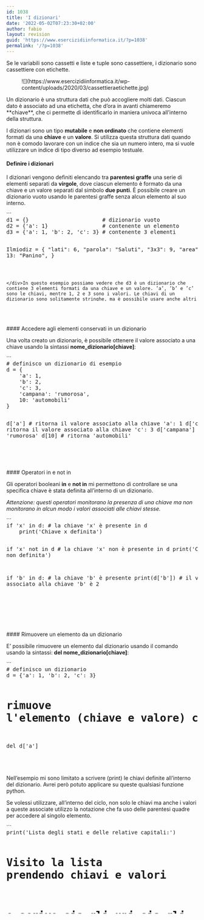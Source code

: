 ```yaml
---
id: 1038
title: 'I dizionari'
date: '2022-05-02T07:23:30+02:00'
author: fabio
layout: revision
guid: 'https://www.esercizidiinformatica.it/?p=1038'
permalink: '/?p=1038'
---
```


Se le variabili sono cassetti e liste e tuple sono cassettiere, i dizionario sono cassettiere con etichette.

<figure class="wp-block-image size-large">![](https://www.esercizidiinformatica.it/wp-content/uploads/2020/03/cassettieraetichette.jpg)</figure>Un dizionario è una struttura dati che può accogliere molti dati. Ciascun dato è associato ad una etichetta, che d’ora in avanti chiameremo **chiave**, che ci permette di identificarlo in maniera univoca all’interno della struttura.

I dizionari sono un tipo **mutabile** e **non ordinato** che contiene elementi formati da una **chiave** e un **valore**. Si utilizza questa struttura dati quando non è comodo lavorare con un indice che sia un numero intero, ma si vuole utilizzare un indice di tipo diverso ad esempio testuale.

#### Definire i dizionari 

I dizionari vengono definiti elencando tra **parentesi graffe** una serie di elementi separati da **virgole**, dove ciascun elemento è formato da una chiave e un valore separati dal simbolo **due punti**. È possibile creare un dizionario vuoto usando le parentesi graffe senza alcun elemento al suo interno.

<div class="wp-block-simple-code-block-ace" style="height: 250px; position:relative; margin-bottom: 50px;">```
<pre class="wp-block-simple-code-block-ace" data-copy="false" data-fontsize="14" data-lines="Infinity" data-mode="python" data-showlines="true" data-theme="monokai" style="position:absolute;top:0;right:0;bottom:0;left:0">d1 = {}                       # dizionario vuoto
d2 = {'a': 1}                 # contenente un elemento 
d3 = {'a': 1, 'b': 2, 'c': 3} # contenente 3 elementi

Ilmiodiz = {
  "lati": 6,
  "parola": "Saluti",
  "3x3": 9,
  "area": 4.3,
  13: "Panino",
}
```

</div>In questo esempio possiamo vedere che d3 è un dizionario che contiene 3 elementi formati da una chiave e un valore. ’a’, ’b’ e ’c’ sono le chiavi, mentre 1, 2 e 3 sono i valori. Le chiavi di un dizionario sono solitamente stringhe, ma è possibile usare anche altri tipi. I valori possono essere di qualsiasi tipo.

<div class="wp-block-simple-code-block-ace" style="height: 250px; position:relative; margin-bottom: 50px;">```
<pre class="wp-block-simple-code-block-ace" data-copy="false" data-fontsize="14" data-lines="Infinity" data-mode="python" data-showlines="true" data-theme="monokai" style="position:absolute;top:0;right:0;bottom:0;left:0"># tipo int per la chiave, tipo list per il valore
d = {20: ['Jack', 'Jane'], 28: ['John', 'Mary']} 

# non posso utilizzare il tipo list come chiave
d = {[0, 10]: 'primo intervallo'} # ERRORE!!!!

# il tipo tupla è ammissibile per la chiave
d = {(0, 10): 'primo intervallo'}
```

</div>#### Accedere agli elementi conservati in un dizionario 

Una volta creato un dizionario, è possibile ottenere il valore associato a una chiave usando la sintassi **nome\_dizionario\[chiave\]**:

<div class="wp-block-simple-code-block-ace" style="height: 250px; position:relative; margin-bottom: 50px;">```
<pre class="wp-block-simple-code-block-ace" data-copy="false" data-fontsize="14" data-lines="Infinity" data-mode="python" data-showlines="true" data-theme="monokai" style="position:absolute;top:0;right:0;bottom:0;left:0"># definisco un dizionario di esempio
d = {
    'a': 1, 
    'b': 2, 
    'c': 3, 
    'campana': 'rumorosa', 
    10: 'automobili'
}

d['a'] # ritorna il valore associato alla chiave 'a': 1
d['c'] # ritorna il valore associato alla chiave 'c': 3
d['campana'] # ritorna 'rumorosa'
d[10] # ritorna 'automobili'
```

</div>Se viene specificata una chiave inesistente, Python restituisce un *KeyError*. È però possibile usare l’operatore in (o not in) per verificare se una chiave è presente nel dizionario:

<div class="wp-block-simple-code-block-ace" style="height: 250px; position:relative; margin-bottom: 50px;">```
<pre class="wp-block-simple-code-block-ace" data-copy="false" data-fontsize="14" data-lines="Infinity" data-mode="python" data-showlines="true" data-theme="monokai" style="position:absolute;top:0;right:0;bottom:0;left:0">d = {'a': 1, 'b': 2, 'c': 3}
d['x'] 

# se la chiave non esiste restituisce un:
# KeyError Traceback (most recent call last):
```

</div>#### Operatori in e not in

Gli operatori booleani **in** e **not in** mi permettono di controllare se una specifica chiave è stata definita all’interno di un dizionario.

*Attenzione: questi operatori monitorano la presenza di una chiave ma non monitorano in alcun modo i valori associati alle chiavi stesse.*

<div class="wp-block-simple-code-block-ace" style="height: 250px; position:relative; margin-bottom: 50px;">```
<pre class="wp-block-simple-code-block-ace" data-copy="false" data-fontsize="14" data-lines="Infinity" data-mode="python" data-showlines="true" data-theme="monokai" style="position:absolute;top:0;right:0;bottom:0;left:0">if 'x' in d: # la chiave 'x' è presente in d 
    print('Chiave x definita')
    
if 'x' not in d # la chiave 'x' non è presente in d 
    print('Chiave x non definita')
    
if 'b' in d: # la chiave 'b' è presente
    print(d['b']) # il valore associato alla chiave 'b' è 2
```

</div>#### Aggiungere e modificare gli elementi di un dizionario

È possibile aggiungere o modificare elementi in un dizionario usando la sintassi **dizionario\[chiave\] = valore**.

<div class="wp-block-simple-code-block-ace" style="height: 250px; position:relative; margin-bottom: 50px;">```
<pre class="wp-block-simple-code-block-ace" data-copy="false" data-fontsize="14" data-lines="Infinity" data-mode="python" data-showlines="true" data-theme="monokai" style="position:absolute;top:0;right:0;bottom:0;left:0"># definisco un dizionario che contiene 3 elementi
ilmiodizionario = {'a': 1, 'b': 2, 'c': 3}

# aggiungo un elemento
d['k'] = 2020 
print(d)      # scrive {'a': 1, 'b': 2, 'c': 3, 'k': 2020}

# modifico un elemento 
d['a'] = 123 
print(d)      # scrive {'a': 123, 'b': 2, 'c': 3, 'k': 2020}
```

</div>#### Rimuovere un elemento da un dizionario

E’ possibile rimuovere un elemento dal dizionario usando il comando usando la sintassi: **del nome\_dizionario\[chiave\]**:

<div class="wp-block-simple-code-block-ace" style="height: 250px; position:relative; margin-bottom: 50px;">```
<pre class="wp-block-simple-code-block-ace" data-copy="false" data-fontsize="14" data-lines="Infinity" data-mode="python" data-showlines="true" data-theme="monokai" style="position:absolute;top:0;right:0;bottom:0;left:0"># definisco un dizionario
d = {'a': 1, 'b': 2, 'c': 3}

# rimuove l'elemento (chiave e valore) con chiave 'a'
del d['a']    
print(d)      # scrive {'b': 2, 'c': 3}
```

</div>#### Visita di un dizionario

Visitare un dizionario signigica utilizzare un ciclo per scandire tutti gli elementi che sono al suo interno al fine di fare con questi delle operazioni.

Di solito per visitare un dizionario si utilizza un ciclo for, guardiamo l’esempio in basso:

<div class="wp-block-simple-code-block-ace" style="height: 250px; position:relative; margin-bottom: 50px;">```
<pre class="wp-block-simple-code-block-ace" data-copy="false" data-fontsize="14" data-lines="Infinity" data-mode="python" data-showlines="true" data-theme="monokai" style="position:absolute;top:0;right:0;bottom:0;left:0">stati_e_capitali = {
    'Gujarat' : 'Gandhinagar',
    'Maharashtra' : 'Mumbai',
    'Rajasthan' : 'Jaipur',
    'Bihar' : 'Patna'
}

print('Lista degli stati:')

# Visito il dizionario prendendo le sole chiavi
for stato in stati_e_capitali:
    print(stato) # scrive Gujarat, Maharashtra, Rajasthan, Bihar
    
```

</div>Nell’esempio mi sono limitato a scrivere (print) le chiavi definite all’interno del dizionario. Avrei però potuto applicare su queste qualsiasi funzione python.

Se volessi utilizzare, all’interno del ciclo, non solo le chiavi ma anche i valori a queste associate utilizzo la notazione che fa uso delle parentesi quadre per accedere al singolo elemento.

<div class="wp-block-simple-code-block-ace" style="height: 250px; position:relative; margin-bottom: 50px;">```
<pre class="wp-block-simple-code-block-ace" data-copy="false" data-fontsize="14" data-lines="Infinity" data-mode="python" data-showlines="true" data-theme="monokai" style="position:absolute;top:0;right:0;bottom:0;left:0">print('Lista degli stati e delle relative capitali:')

# Visito la lista prendendo chiavi e valori
# e scrivo sia gli uni sia gli altri
for stato in stati_e_capitali: 
    print(stato, ":", stati_e_capitali[stato])
    
```

</div>## Esercizi

**Es 1:**

- definisci un dizionario “persona1” che al suo interno abbia due elementi, il primo con etichetta “nome” e contenuto “Mario”, il secondo con etichetta “cognome” e contenuto “Serenelli”.
- definisci un dizionario “persona2” che al suo interno abbia due elementi, il primo con etichetta “nome” e contenuto “Maria”, il secondo con etichetta “cognome” e contenuto “Giacobini”.
- aggiungi a persona1 l’elemento ad etichetta “indirizzo” con valore “Via Giuseppe Verdi”
- scrivi un ciclo che permetta di scrivere tutto il contenuto di persona1
- scrivi un ciclo che permetta di scrivere tutto il contenuto di persona2
- definisci una lista che contenga persona1 e persona2 appena definiti.

**Es 2:**

Scrivi un algoritmo che concateni due dizionari creandone uno nuovo che contiene tutti gli elementi del primo e tutti gli elementi del secondo.  
dic1={1:10, 2:20}  
dic2={3:30, 4:40}  
Expected Result : {1: 10, 2: 20, 3: 30, 4: 40}

**Es.3:**

Scrivi un programma Python che letto un numero n generi un dizionario i cui elementi abbiano la forma x, x\*x:  
Esempio ( n = 5) :  
Output : {1: 1, 2: 4, 3: 9, 4: 16, 5: 25}

**Es 4:**

Scrivi uno script python che controlli se due dizionari hanno le stesse chiavi (tutte le chiavi del primo sono definite nel secondo e viceversa)

**Es 5:**

Scrivi uno script python che ricevuto un dizionario i cui valori sono tutti numeri interi, trovi il massimo valore e il minimo valore.

**Es 6:**

Scrivi un programma Python che controlli se un dizionario è vuoto oppure no.